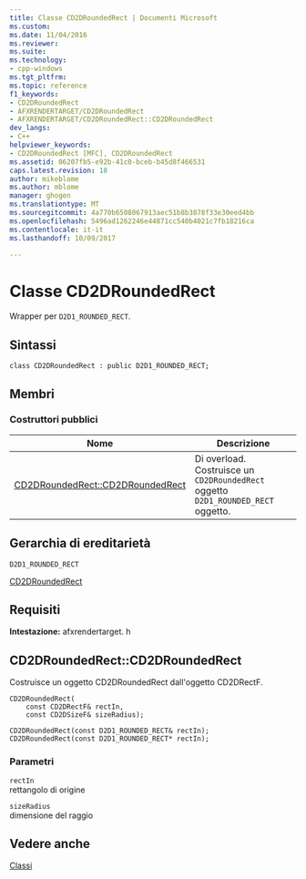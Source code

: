 ```yaml
---
title: Classe CD2DRoundedRect | Documenti Microsoft
ms.custom: 
ms.date: 11/04/2016
ms.reviewer: 
ms.suite: 
ms.technology:
- cpp-windows
ms.tgt_pltfrm: 
ms.topic: reference
f1_keywords:
- CD2DRoundedRect
- AFXRENDERTARGET/CD2DRoundedRect
- AFXRENDERTARGET/CD2DRoundedRect::CD2DRoundedRect
dev_langs:
- C++
helpviewer_keywords:
- CD2DRoundedRect [MFC], CD2DRoundedRect
ms.assetid: 06207fb5-e92b-41c0-bceb-b45d8f466531
caps.latest.revision: 18
author: mikeblome
ms.author: mblome
manager: ghogen
ms.translationtype: MT
ms.sourcegitcommit: 4a770b6508067913aec51b8b3878f33e30eed4bb
ms.openlocfilehash: 5496ad1262246e44871cc540b4021c7fb18216ca
ms.contentlocale: it-it
ms.lasthandoff: 10/09/2017

---
```

# <a name="cd2droundedrect-class"></a>Classe CD2DRoundedRect
Wrapper per `D2D1_ROUNDED_RECT`.  
  
## <a name="syntax"></a>Sintassi  
  
```  
class CD2DRoundedRect : public D2D1_ROUNDED_RECT;  
```  
  
## <a name="members"></a>Membri  
  
### <a name="public-constructors"></a>Costruttori pubblici  
  
|Nome|Descrizione|  
|----------|-----------------|  
|[CD2DRoundedRect::CD2DRoundedRect](#cd2droundedrect)|Di overload. Costruisce un `CD2DRoundedRect` oggetto `D2D1_ROUNDED_RECT` oggetto.|  
  
## <a name="inheritance-hierarchy"></a>Gerarchia di ereditarietà  
 `D2D1_ROUNDED_RECT`  
  
 [CD2DRoundedRect](../../mfc/reference/cd2droundedrect-class.md)  
  
## <a name="requirements"></a>Requisiti  
 **Intestazione:** afxrendertarget. h  
  
##  <a name="cd2droundedrect"></a>CD2DRoundedRect::CD2DRoundedRect  
 Costruisce un oggetto CD2DRoundedRect dall'oggetto CD2DRectF.  
  
```  
CD2DRoundedRect(
    const CD2DRectF& rectIn,  
    const CD2DSizeF& sizeRadius);  
  
CD2DRoundedRect(const D2D1_ROUNDED_RECT& rectIn);  
CD2DRoundedRect(const D2D1_ROUNDED_RECT* rectIn);
```  
  
### <a name="parameters"></a>Parametri  
 `rectIn`  
 rettangolo di origine  
  
 `sizeRadius`  
 dimensione del raggio  
  
## <a name="see-also"></a>Vedere anche  
 [Classi](../../mfc/reference/mfc-classes.md)

